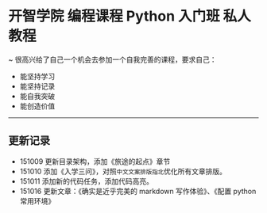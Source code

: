 # 开智学院 编程课程 Python 入门班 私人教程
~ 很高兴给了自己一个机会去参加一个自我完善的课程，要求自己：

- 能坚持学习
- 能坚持记录
- 能自我突破
- 能创造价值

---
## 更新记录  

- 151009 更新目录架构，添加《旅途的起点》章节  
- 151010 添加《入学三问》，对照`中文文案排版指北`优化所有文章排版。
- 151011 添加新的代码任务，添加代码高亮。
- 151016 更新文章：《确实是近乎完美的 markdown 写作体验》、《配置 python 常用环境》